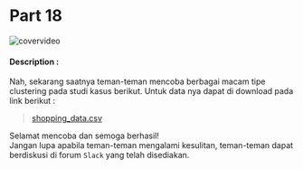 # Part 18

![covervideo](http://bit.ly/makeaicovervideo)

#### **Description :**


Nah, sekarang saatnya teman-teman mencoba berbagai macam tipe clustering pada studi kasus berikut. Untuk data nya dapat di download pada link berikut :

> [shopping_data.csv](https://www.dropbox.com/sh/ew6mjmoq0illzml/AACAvhbFodiYF-TpBSj5XYAqa/shopping_data.csv?dl=0)

Selamat mencoba dan semoga berhasil!<br>
Jangan lupa apabila teman-teman mengalami kesulitan, teman-teman dapat berdiskusi di forum `Slack` yang telah disediakan.